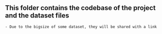 ## This folder contains the codebase of the project and the dataset files

    - Due to the bigsize of some dataset, they will be shared with a link